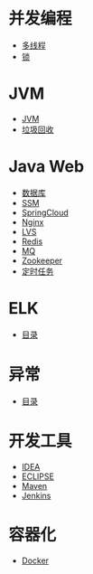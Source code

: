 # 并发编程
- <a href="content/concurrent/threads.md">多线程</a>
- <a href="content/concurrent/lock.md">锁</a>

# JVM
- <a href="content/jvm/jvm.md">JVM</a>
- <a href="content/jvm/gc.md">垃圾回收</a>

# Java Web
- <a href="content/JavaWeb/db.md">数据库</a>
- <a href="content/JavaWeb/ssm.md">SSM</a>
- <a href="content/JavaWeb/springcloud.md">SpringCloud</a>
- <a href="content/JavaWeb/nginx.md">Nginx</a>
- <a href="content/JavaWeb/lvs.md">LVS</a>
- <a href="content/JavaWeb/redis.md">Redis</a>
- <a href="content/JavaWeb/mq.md">MQ</a>
- <a href="content/JavaWeb/zookeeper.md">Zookeeper</a>
- <a href="content/JavaWeb/scheduler.md">定时任务</a>

# ELK
- <a href="content/elk.md">目录</a>

# 异常
- <a href="content/exceptions.md">目录</a>

# 开发工具
- <a href="content/utils/idea.md">IDEA</a>
- <a href="content/utils/eclipse.md">ECLIPSE</a>
- <a href="content/utils/maven.md">Maven</a>
- <a href="content/utils/jenkins.md">Jenkins</a>

# 容器化
- <a href="content/docker.md">Docker</a>
